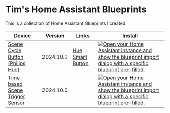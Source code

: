 # Tim's Home Assistant Blueprints
This is a collection of Home Assistant Blueprints I created.

| Device | Version | Links | Install |
| -- | -- | -- | -- |
| [Scene Cycle Button (Philips Hue)](automations/scene-cycle-hue-button.yaml) | 2024.10.1 | [Hue Smart Button](https://www.philips-hue.com/en-us/p/hue-smart-button/046677553715#overview) | [![Open your Home Assistant instance and show the blueprint import dialog with a specific blueprint pre-filled.](https://my.home-assistant.io/badges/blueprint_import.svg)](https://my.home-assistant.io/redirect/blueprint_import/?blueprint_url=https%3A%2F%2Fgithub.com%2Ftmjssz%2Fhome-assistant-blueprints%2Fblob%2Fmain%2Fautomations%2Fscene-cycle-hue-button.yaml) | 
| [Time-based Scene Trigger Sensor](automations/time-based-scene-trigger-sensor.yaml) | 2024.10.0 | | [![Open your Home Assistant instance and show the blueprint import dialog with a specific blueprint pre-filled.](https://my.home-assistant.io/badges/blueprint_import.svg)](https://my.home-assistant.io/redirect/blueprint_import/?blueprint_url=https%3A%2F%2Fgithub.com%2Ftmjssz%2Fhome-assistant-blueprints%2Fblob%2Fmain%2Fautomations%2Ftime-based-scene-trigger-sensor.yaml) | 
